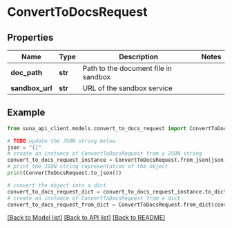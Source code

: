 # ConvertToDocsRequest


## Properties

Name | Type | Description | Notes
------------ | ------------- | ------------- | -------------
**doc_path** | **str** | Path to the document file in sandbox | 
**sandbox_url** | **str** | URL of the sandbox service | 

## Example

```python
from suna_api_client.models.convert_to_docs_request import ConvertToDocsRequest

# TODO update the JSON string below
json = "{}"
# create an instance of ConvertToDocsRequest from a JSON string
convert_to_docs_request_instance = ConvertToDocsRequest.from_json(json)
# print the JSON string representation of the object
print(ConvertToDocsRequest.to_json())

# convert the object into a dict
convert_to_docs_request_dict = convert_to_docs_request_instance.to_dict()
# create an instance of ConvertToDocsRequest from a dict
convert_to_docs_request_from_dict = ConvertToDocsRequest.from_dict(convert_to_docs_request_dict)
```
[[Back to Model list]](../README.md#documentation-for-models) [[Back to API list]](../README.md#documentation-for-api-endpoints) [[Back to README]](../README.md)


